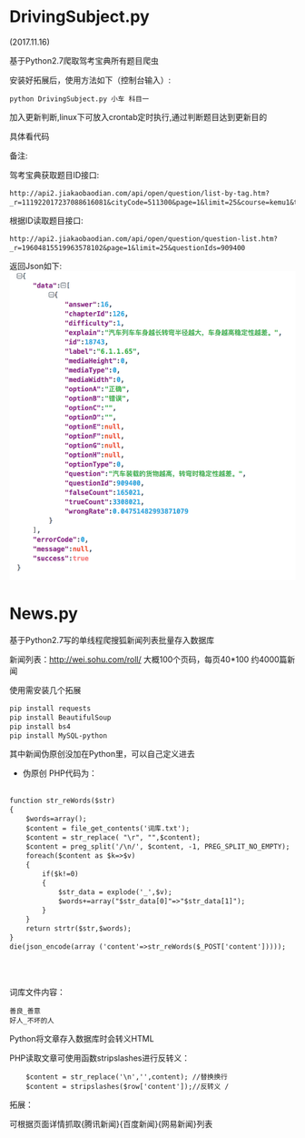 # DrivingSubject.py

(2017.11.16)

基于Python2.7爬取驾考宝典所有题目爬虫

安装好拓展后，使用方法如下（控制台输入）:
```
python DrivingSubject.py 小车 科目一
```

加入更新判断,linux下可放入crontab定时执行,通过判断题目达到更新目的

具体看代码

备注:

驾考宝典获取题目ID接口:
```
http://api2.jiakaobaodian.com/api/open/question/list-by-tag.htm?_r=111922017237088616081&cityCode=511300&page=1&limit=25&course=kemu1&tagId=2&carType=car&_=0.5066246786512065
```

根据ID读取题目接口:
```
http://api2.jiakaobaodian.com/api/open/question/question-list.htm?_r=19604815519963578102&page=1&limit=25&questionIds=909400
```
返回Json如下:
![Image text](https://raw.githubusercontent.com/Lsido/PythonScript/master/images/ResJson.png)


# News.py

基于Python2.7写的单线程爬搜狐新闻列表批量存入数据库

新闻列表：http://wei.sohu.com/roll/ 大概100个页码，每页40*100 约4000篇新闻

使用需安装几个拓展
```
pip install requests
pip install BeautifulSoup
pip install bs4
pip install MySQL-python
```

其中新闻伪原创没加在Python里，可以自己定义进去
* 伪原创
PHP代码为：

```

function str_reWords($str)
{
    $words=array();
    $content = file_get_contents('词库.txt');
    $content = str_replace( "\r", "",$content);
    $content = preg_split('/\n/', $content, -1, PREG_SPLIT_NO_EMPTY);
    foreach($content as $k=>$v)
    {
        if($k!=0)
        {
            $str_data = explode('_',$v);
            $words+=array("$str_data[0]"=>"$str_data[1]");
        }
    }
    return strtr($str,$words);
}
die(json_encode(array ('content'=>str_reWords($_POST['content']))));




```
词库文件内容：
```
善良_善意
好人_不坏的人
```
Python将文章存入数据库时会转义HTML

PHP读取文章可使用函数stripslashes进行反转义：
```
	$content = str_replace('\n','',content); //替换换行
	$content = stripslashes($row['content']);//反转义 /
```

拓展：

可根据页面详情抓取{腾讯新闻}{百度新闻}{网易新闻}列表
